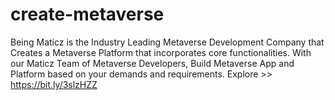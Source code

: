 # create-metaverse
Being Maticz is the Industry Leading Metaverse Development Company that Creates a Metaverse Platform that incorporates core functionalities. With our Maticz Team of Metaverse Developers, Build Metaverse App and Platform based on your demands and requirements. Explore >> https://bit.ly/3slzHZZ
